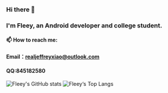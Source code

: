 ### Hi there 👋
### I'm Fleey, an Android developer and college student.
#### 📫 How to reach me:
#### Email：realjeffreyxiao@outlook.com
#### QQ:845182580
<!--
**MultiWolf/MultiWolf** is a ✨ _special_ ✨ repository because its `README.md` (this file) appears on your GitHub profile.

Here are some ideas to get you started:

- 🔭 I’m currently working on ...
- 🌱 I’m currently learning ...
- 👯 I’m looking to collaborate on ...
- 🤔 I’m looking for help with ...
- 💬 Ask me about ...
- 📫 How to reach me: ...
- 😄 Pronouns: ...
- ⚡ Fun fact: ...
-->
![Fleey's GitHub stats](https://github-readme-stats.vercel.app/api?username=MultiWolf)
![Fleey‘s Top Langs](https://github-readme-stats.vercel.app/api/top-langs/?username=MultiWolf)
